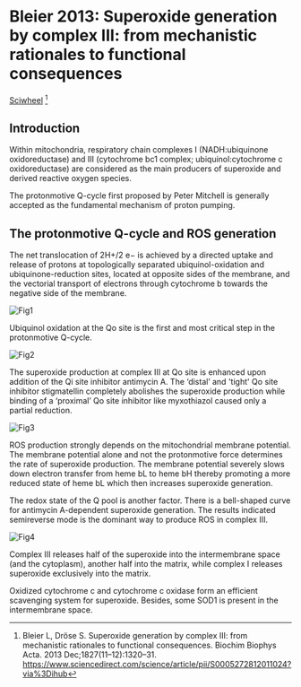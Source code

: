 # Bleier 2013: Superoxide generation by complex III: from mechanistic rationales to functional consequences


[Sciwheel](https://sciwheel.com/work/#/items/1544679) [^Bleier2013]

[^Bleier2013]: Bleier L, Dröse S. Superoxide generation by complex III: from mechanistic rationales to functional consequences. Biochim Biophys Acta. 2013 Dec;1827(11–12):1320–31. https://www.sciencedirect.com/science/article/pii/S0005272812011024?via%3Dihub

<!--more-->

## Introduction

Within mitochondria, respiratory chain complexes I (NADH:ubiquinone oxidoreductase) and III (cytochrome bc1 complex; ubiquinol:cytochrome c oxidoreductase) are considered as the main producers of superoxide and derived reactive oxygen species.

The protonmotive Q-cycle first proposed by Peter Mitchell is generally accepted as the fundamental mechanism of proton pumping.

## The protonmotive Q-cycle and ROS generation

The net translocation of 2H+/2 e− is achieved by a directed uptake and release of protons at topologically separated ubiquinol-oxidation and ubiquinone-reduction sites, located at opposite sides of the membrane, and the vectorial transport of electrons through cytochrome b towards the negative side of the membrane.

![Fig1](https://ars.els-cdn.com/content/image/1-s2.0-S0005272812011024-gr1_lrg.jpg "The protonmotive Q-cycle")

Ubiquinol oxidation at the Qo site is the first and most critical step in the protonmotive Q-cycle.

![Fig2](https://ars.els-cdn.com/content/image/1-s2.0-S0005272812011024-gr2_lrg.jpg "Different mechanisms describe the bifurcation of electrons during ubiquinol oxidation and the generation of superoxide at the Qo site")

The superoxide production at complex III at Qo site is enhanced upon addition of the Qi site inhibitor antimycin A. The ‘distal’ and 'tight' Qo site inhibitor stigmatellin completely abolishes the superoxide production while binding of a ‘proximal’ Qo site inhibitor like myxothiazol caused only a partial reduction.

![Fig3](https://ars.els-cdn.com/content/image/1-s2.0-S0005272812011024-gr3_lrg.jpg "Factors and respiratory chain complexes with an impact on the superoxide generation by complex III")

ROS production strongly depends on the mitochondrial membrane potential. The membrane potential alone and not the protonmotive force determines the rate of superoxide production. The membrane potential severely slows down electron transfer from heme bL to heme bH thereby promoting a more reduced state of heme bL which then increases superoxide generation.

The redox state of the Q pool is another factor. There is a bell-shaped curve for antimycin A-dependent superoxide generation. The results indicated semireverse mode is the dominant way to produce ROS in complex III.

![Fig4](https://ars.els-cdn.com/content/image/1-s2.0-S0005272812011024-gr4_lrg.jpg "Topology of ROS release from the Qo site and implications for redox signaling")

Complex III releases half of the superoxide into the intermembrane space (and the cytoplasm), another half into the matrix, while complex I releases superoxide exclusively into the matrix.

Oxidized cytochrome c and cytochrome c oxidase form an efficient scavenging system for superoxide. Besides, some SOD1 is present in the intermembrane space.

